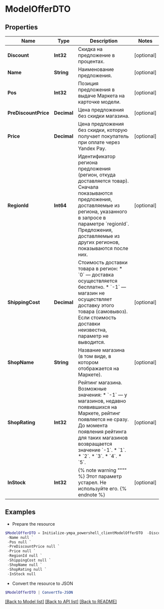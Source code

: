 # ModelOfferDTO
## Properties

Name | Type | Description | Notes
------------ | ------------- | ------------- | -------------
**Discount** | **Int32** | Скидка на предложение в процентах. | [optional] 
**Name** | **String** | Наименование предложения. | [optional] 
**Pos** | **Int32** | Позиция предложения в выдаче Маркета на карточке модели. | [optional] 
**PreDiscountPrice** | **Decimal** | Цена предложения без скидки магазина. | [optional] 
**Price** | **Decimal** | Цена предложения без скидки, которую получает покупатель при оплате через Yandex Pay. | [optional] 
**RegionId** | **Int64** | Идентификатор региона предложения (регион, откуда доставляется товар).  Сначала показываются предложения, доставляемые из региона, указанного в запросе в параметре &#x60;regionId&#x60;. Предложения, доставляемые из других регионов, показываются после них.  | [optional] 
**ShippingCost** | **Decimal** | Стоимость доставки товара в регион:  * &#x60;0&#x60; — доставка осуществляется бесплатно. * &#x60;-1&#x60; — магазин не осуществляет доставку этого товара (самовывоз).  Если стоимость доставки неизвестна, параметр не выводится.  | [optional] 
**ShopName** | **String** | Название магазина (в том виде, в котором отображается на Маркете). | [optional] 
**ShopRating** | **Int32** | Рейтинг магазина.  Возможные значения: * &#x60;-1&#x60; — у магазинов, недавно появившихся на Маркете, рейтинг появляется не сразу. До момента появления рейтинга для таких магазинов возвращается значение &#x60;-1&#x60;. * &#x60;1&#x60;. * &#x60;2&#x60;. * &#x60;3&#x60;. * &#x60;4&#x60;. * &#x60;5&#x60;.  | [optional] 
**InStock** | **Int32** | {% note warning &quot;&quot;&quot;&quot; %}  Этот параметр устарел. Не используйте его.  {% endnote %}  | [optional] 

## Examples

- Prepare the resource
```powershell
$ModelOfferDTO = Initialize-ympa_powershell_clientModelOfferDTO  -Discount null `
 -Name null `
 -Pos null `
 -PreDiscountPrice null `
 -Price null `
 -RegionId null `
 -ShippingCost null `
 -ShopName null `
 -ShopRating null `
 -InStock null
```

- Convert the resource to JSON
```powershell
$ModelOfferDTO | ConvertTo-JSON
```

[[Back to Model list]](../README.md#documentation-for-models) [[Back to API list]](../README.md#documentation-for-api-endpoints) [[Back to README]](../README.md)

